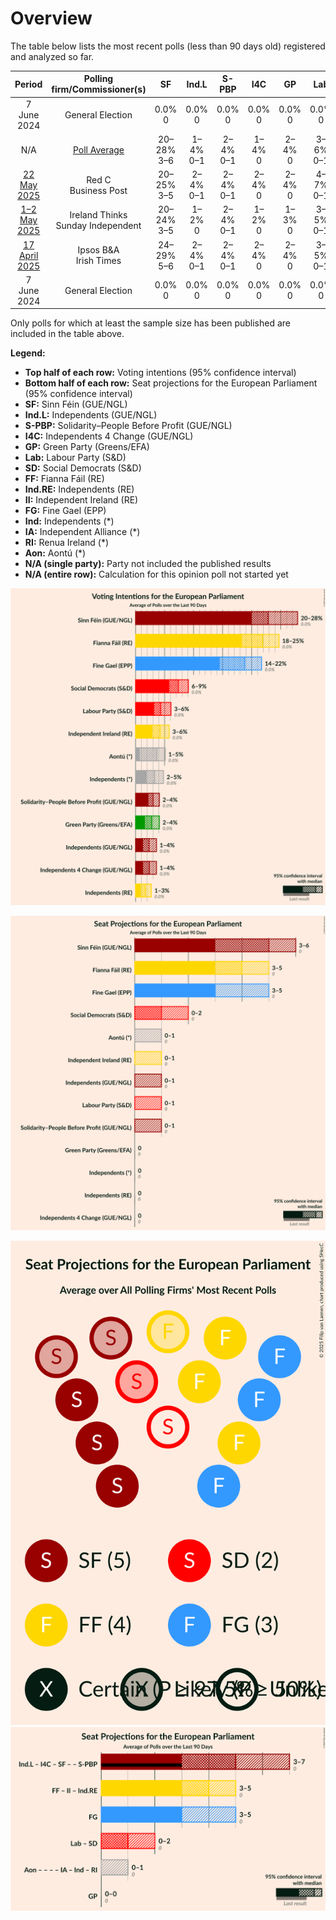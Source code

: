 # Overview

The table below lists the most recent polls (less than 90 days old) registered and analyzed so far.

| Period     | Polling firm/Commissioner(s) | SF | Ind.L | S-PBP | I4C | GP | Lab | SD | FF | Ind.RE | II | FG | Ind | IA | RI | Aon |
|:----------:|:----------------------------:|:--:|:--:|:--:|:--:|:--:|:--:|:--:|:--:|:--:|:--:|:--:|:--:|:--:|:--:|:--:|
| 7 June 2024 | General Election | 0.0% <br> 0 | 0.0% <br> 0 | 0.0% <br> 0 | 0.0% <br> 0 | 0.0% <br> 0 | 0.0% <br> 0 | 0.0% <br> 0 | 0.0% <br> 0 | 0.0% <br> 0 | 0.0% <br> 0 | 0.0% <br> 0 | 0.0% <br> 0 | 0.0% <br> 0 | 0.0% <br> 0 | 0.0% <br> 0 |
| N/A | [Poll Average](average.html) | 20–28% <br> 3–6 | 1–4% <br> 0–1 | 2–4% <br> 0–1 | 1–4% <br> 0 | 2–4% <br> 0 | 3–6% <br> 0–1 | 6–9% <br> 0–2 | 18–25% <br> 3–5 | 1–3% <br> 0 | 3–6% <br> 0–1 | 14–22% <br> 3–5 | 2–5% <br> 0 | N/A <br> N/A | N/A <br> N/A | 1–5% <br> 0–1 |
| [22 May 2025](2025-05-22-RedC.html) | Red C <br> Business Post | 20–25% <br> 3–5 | 2–4% <br> 0–1 | 2–4% <br> 0–1 | 2–4% <br> 0 | 2–4% <br> 0 | 4–7% <br> 0–1 | 6–9% <br> 0–2 | 18–23% <br> 3–4 | 1–3% <br> 0 | 3–5% <br> 0–1 | 17–22% <br> 3–5 | 2–5% <br> 0 | N/A <br> N/A | N/A <br> N/A | 3–5% <br> 0–1 |
| [1–2 May 2025](2025-05-02-IrelandThinks.html) | Ireland Thinks <br> Sunday Independent | 20–24% <br> 3–5 | 1–2% <br> 0 | 2–4% <br> 0–1 | 1–2% <br> 0 | 1–3% <br> 0 | 3–5% <br> 0–1 | 7–9% <br> 0–2 | 21–25% <br> 3–5 | 1–2% <br> 0 | 4–6% <br> 0–1 | 18–22% <br> 3–5 | 2–3% <br> 0 | N/A <br> N/A | N/A <br> N/A | 3–5% <br> 0–1 |
| [17 April 2025](2025-04-17-IpsosBA.html) | Ipsos B&A <br> Irish Times | 24–29% <br> 5–6 | 2–4% <br> 0–1 | 2–4% <br> 0–1 | 2–4% <br> 0 | 2–4% <br> 0 | 3–5% <br> 0–1 | 6–9% <br> 0–2 | 20–24% <br> 3–5 | 1–3% <br> 0 | 3–5% <br> 0 | 14–18% <br> 3 | 3–5% <br> 0 | N/A <br> N/A | N/A <br> N/A | 1–2% <br> 0 |
| 7 June 2024 | General Election | 0.0% <br> 0 | 0.0% <br> 0 | 0.0% <br> 0 | 0.0% <br> 0 | 0.0% <br> 0 | 0.0% <br> 0 | 0.0% <br> 0 | 0.0% <br> 0 | 0.0% <br> 0 | 0.0% <br> 0 | 0.0% <br> 0 | 0.0% <br> 0 | 0.0% <br> 0 | 0.0% <br> 0 | 0.0% <br> 0 |

Only polls for which at least the sample size has been published are included in the table above.

**Legend:**
+ **Top half of each row:** Voting intentions (95% confidence interval)
+ **Bottom half of each row:** Seat projections for the European Parliament (95% confidence interval)
+ **SF:** Sinn Féin (GUE/NGL)
+ **Ind.L:** Independents (GUE/NGL)
+ **S-PBP:** Solidarity–People Before Profit (GUE/NGL)
+ **I4C:** Independents 4 Change (GUE/NGL)
+ **GP:** Green Party (Greens/EFA)
+ **Lab:** Labour Party (S&D)
+ **SD:** Social Democrats (S&D)
+ **FF:** Fianna Fáil (RE)
+ **Ind.RE:** Independents (RE)
+ **II:** Independent Ireland (RE)
+ **FG:** Fine Gael (EPP)
+ **Ind:** Independents (*)
+ **IA:** Independent Alliance (*)
+ **RI:** Renua Ireland (*)
+ **Aon:** Aontú (*)
+ **N/A (single party):** Party not included the published results
+ **N/A (entire row):** Calculation for this opinion poll not started yet


![Graph with voting intentions not yet produced](average.png "Voting Intentions")

![Graph with seats not yet produced](average-seats.png "Seats")

![Graph with seating plan not yet produced](average-seating-plan.png "Seating Plan")
![Graph with coalitions seats not yet produced](average-coalitions-seats.png "Coalitions Seats")
